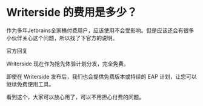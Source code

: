 # Writerside 的费用是多少？

作为多年Jetbrains全家桶付费用户，应该使用不会受影响。但是应该还会有很多小伙伴关心这个问题，所以找了下官方的说明。


官方回复

Writerside 现在作为抢先体验计划分发，完全免费。

即使在 Writerside 发布后，我们也会提供免费版本或持续的 EAP 计划，让您可以继续免费使用工具。


看到这个，大家可以放心用了，可以不用担心付费的问题。





